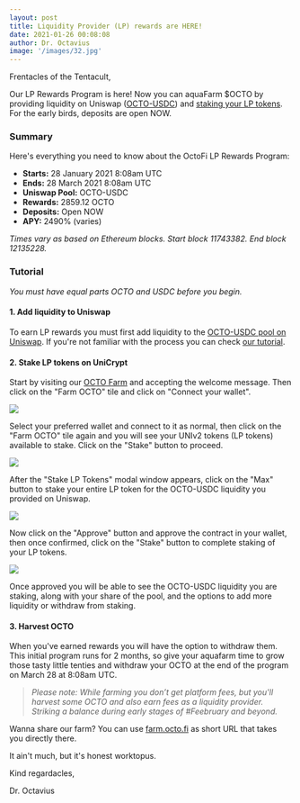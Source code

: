```yaml
---
layout: post
title: Liquidity Provider (LP) rewards are HERE!
date: 2021-01-26 00:08:08
author: Dr. Octavius
image: '/images/32.jpg'
---
```


Frentacles of the Tentacult, 

Our LP Rewards Program is here! Now you can aquaFarm $OCTO by providing liquidity on Uniswap ([OCTO-USDC](https://info.uniswap.org/pair/0x1B87FDE6aF5396165fdADf7f532784622A824Abf)) and [staking your LP tokens](https://farm.unicrypt.network/farms?token=0x7240aC91f01233BaAf8b064248E80feaA5912BA3). For the early birds, deposits are open NOW.

### Summary

Here's everything you need to know about the OctoFi LP Rewards Program:

- **Starts:** 28 January 2021 8:08am UTC
- **Ends:** 28 March 2021 8:08am UTC 
- **Uniswap Pool:** OCTO-USDC
- **Rewards:** 2859.12 OCTO
- **Deposits:** Open NOW
- **APY:** 2490% (varies)

_Times vary as based on Ethereum blocks. Start block 11743382. End block 12135228._

### Tutorial

_You must have equal parts OCTO and USDC before you begin._

#### 1. Add liquidity to Uniswap

To earn LP rewards you must first add liquidity to the [OCTO-USDC pool on Uniswap](https://info.uniswap.org/pair/0x1B87FDE6aF5396165fdADf7f532784622A824Abf). If you're not familiar with the process you can check [our tutorial](https://den.octo.fi/d/114-how-to-add-liquidity-to-uniswap-liquidity-pool).

#### 2. Stake LP tokens on UniCrypt

Start by visiting our [OCTO Farm](https://farm.unicrypt.network/farms?token=0x7240aC91f01233BaAf8b064248E80feaA5912BA3) and accepting the welcome message. Then click on the "Farm OCTO" tile and click on "Connect your wallet".

![](https://i.imgur.com/lBhK8dv.png)

Select your preferred wallet and connect to it as normal, then click on the "Farm OCTO" tile again and you will see your UNIv2 tokens (LP tokens) available to stake. Click on the "Stake" button to proceed.

![](https://i.imgur.com/znh5Gd7.png)

After the "Stake LP Tokens" modal window appears, click on the "Max" button to stake your entire LP token for the OCTO-USDC liquidity you provided on Uniswap.

![](https://i.imgur.com/ZYWJsJ7.png)

Now click on the "Approve" button and approve the contract in your wallet, then once confirmed, click on the "Stake" button to complete staking of your LP tokens.

![](https://i.imgur.com/ZiGDUXE.png)

Once approved you will be able to see the OCTO-USDC liquidity you are staking, along with your share of the pool, and the options to add more liquidity or withdraw from staking.

#### 3. Harvest OCTO 

When you've earned rewards you will have the option to withdraw them. This initial program runs for 2 months, so give your aquafarm time to grow those tasty little tenties and withdraw your OCTO at the end of the program on March 28 at 8:08am UTC.

> _Please note: While farming you don’t get platform fees, but you'll harvest some OCTO and also earn fees as a liquidity provider. Striking a balance during early stages of #Feebruary and beyond._

Wanna share our farm? You can use [farm.octo.fi](https://farm.octo.fi) as short URL that takes you directly there.

It ain't much, but it's honest worktopus.

Kind regardacles, 

Dr. Octavius
